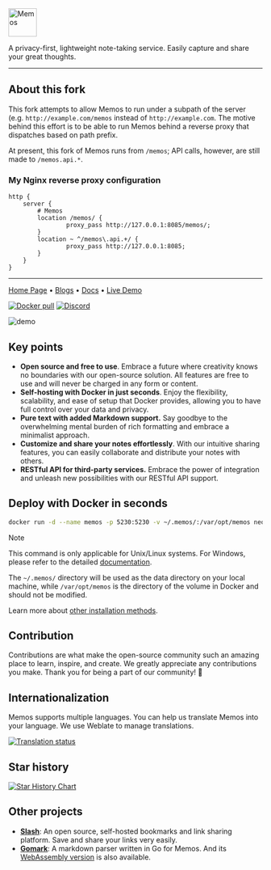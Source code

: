 <img height="56px" src="https://www.usememos.com/full-logo-landscape.png" alt="Memos" />

A privacy-first, lightweight note-taking service. Easily capture and share your great thoughts.

-------
## About this fork
This fork attempts to allow Memos to run under a subpath of the server (e.g.
`http://example.com/memos` instead of `http://example.com`. The motive behind this effort
is to be able to run Memos behind a reverse proxy that dispatches based on path prefix.

At present, this fork of Memos runs from `/memos`; API calls, however, are still made to
`/memos.api.*`.

### My Nginx reverse proxy configuration
```
http {
    server {
        # Memos
        location /memos/ {
                proxy_pass http://127.0.0.1:8085/memos/;
        }
        location ~ ^/memos\.api.+/ {
                proxy_pass http://127.0.0.1:8085;
        }
    }
}
```
---------

<a href="https://www.usememos.com">Home Page</a> •
<a href="https://www.usememos.com/blog">Blogs</a> •
<a href="https://www.usememos.com/docs">Docs</a> •
<a href="https://demo.usememos.com/">Live Demo</a>

<p>
  <a href="https://hub.docker.com/r/neosmemo/memos"><img alt="Docker pull" src="https://img.shields.io/docker/pulls/neosmemo/memos.svg"/></a>
  <a href="https://discord.gg/tfPJa4UmAv"><img alt="Discord" src="https://img.shields.io/badge/discord-chat-5865f2?logo=discord&logoColor=f5f5f5" /></a>
</p>

![demo](https://www.usememos.com/demo.png)

## Key points

- **Open source and free to use**. Embrace a future where creativity knows no boundaries with our open-source solution. All features are free to use and will never be charged in any form or content.
- **Self-hosting with Docker in just seconds**. Enjoy the flexibility, scalability, and ease of setup that Docker provides, allowing you to have full control over your data and privacy.
- **Pure text with added Markdown support.** Say goodbye to the overwhelming mental burden of rich formatting and embrace a minimalist approach.
- **Customize and share your notes effortlessly**. With our intuitive sharing features, you can easily collaborate and distribute your notes with others.
- **RESTful API for third-party services.** Embrace the power of integration and unleash new possibilities with our RESTful API support.

## Deploy with Docker in seconds

```bash
docker run -d --name memos -p 5230:5230 -v ~/.memos/:/var/opt/memos neosmemo/memos:stable
```

> [!NOTE]
> This command is only applicable for Unix/Linux systems. For Windows, please refer to the detailed [documentation](https://www.usememos.com/docs/install/container-install#docker-on-windows).
>
> The `~/.memos/` directory will be used as the data directory on your local machine, while `/var/opt/memos` is the directory of the volume in Docker and should not be modified.

Learn more about [other installation methods](https://www.usememos.com/docs/install).

## Contribution

Contributions are what make the open-source community such an amazing place to learn, inspire, and create. We greatly appreciate any contributions you make. Thank you for being a part of our community! 🥰

## Internationalization

Memos supports multiple languages. You can help us translate Memos into your language. We use Weblate to manage translations.

<a href="https://hosted.weblate.org/engage/memos-i18n/">
<img src="https://hosted.weblate.org/widget/memos-i18n/english/287x66-grey.png" alt="Translation status" />
</a>

## Star history

[![Star History Chart](https://api.star-history.com/svg?repos=usememos/memos&type=Date)](https://star-history.com/#usememos/memos&Date)

## Other projects

- [**Slash**](https://github.com/yourselfhosted/slash): An open source, self-hosted bookmarks and link sharing platform. Save and share your links very easily.
- [**Gomark**](https://github.com/usememos/gomark): A markdown parser written in Go for Memos. And its [WebAssembly version](https://github.com/usememos/gomark-wasm) is also available.
